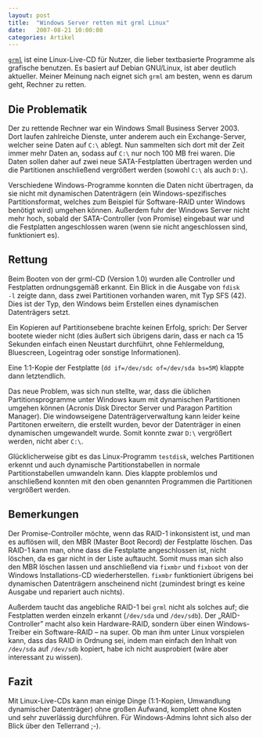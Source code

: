 ```yaml
---
layout: post
title:  "Windows Server retten mit grml Linux"
date:   2007-08-21 10:00:00
categories: Artikel
---
```




<p>
<a href="http://grml.org" title="grml.org"
target="_blank"><code>grml</code></a> ist eine Linux-Live-CD für Nutzer, die
lieber textbasierte Programme als grafische benutzen. Es basiert auf Debian
GNU/Linux, ist aber deutlich aktueller. Meiner Meinung nach eignet sich
<code>grml</code> am besten, wenn es darum geht, Rechner zu retten.
</p>

<h2>Die Problematik</h2>
<p>
Der zu rettende Rechner war ein Windows Small Business Server 2003. Dort laufen
zahlreiche Dienste, unter anderem auch ein Exchange-Server, welcher seine Daten
auf <code>C:\</code> ablegt. Nun sammelten sich dort mit der Zeit immer mehr
Daten an, sodass auf <code>C:\</code> nur noch 100 MB frei waren. Die Daten
sollen daher auf zwei neue SATA-Festplatten übertragen werden und die
Partitionen anschließend vergrößert werden (sowohl <code>C:\</code> als auch
<code>D:\</code>).
</p>

<p>
Verschiedene Windows-Programme konnten die Daten nicht übertragen, da sie nicht
mit dynamischen Datenträgern (ein Windows-spezifisches Partitionsformat,
welches zum Beispiel für Software-RAID unter Windows benötigt wird) umgehen
können. Außerdem fuhr der Windows Server nicht mehr hoch, sobald der
SATA-Controller (von Promise) eingebaut war und die Festplatten angeschlossen
waren (wenn sie nicht angeschlossen sind, funktioniert es).
</p>

<h2>Rettung</h2>
<p>
Beim Booten von der grml-CD (Version 1.0) wurden alle Controller und
Festplatten ordnungsgemäß erkannt. Ein Blick in die Ausgabe von <code>fdisk
-l</code> zeigte dann, dass zwei Partitionen vorhanden waren, mit Typ SFS (42).
Dies ist der Typ, den Windows beim Erstellen eines dynamischen Datenträgers
setzt.
</p>

<p>
Ein Kopieren auf Partitionsebene brachte keinen Erfolg, sprich: Der Server
bootete wieder nicht (dies äußert sich übrigens darin, dass er nach ca 15
Sekunden einfach einen Neustart durchführt, ohne Fehlermeldung, Bluescreen,
Logeintrag oder sonstige Informationen).
</p>

<p>
Eine 1:1-Kopie der Festplatte (<code>dd if=/dev/sdc of=/dev/sda bs=5M</code>)
klappte dann letztendlich.
</p>

<p>
Das neue Problem, was sich nun stellte, war, dass die üblichen
Partitionsprogramme unter Windows kaum mit dynamischen Partitionen umgehen
können (Acronis Disk Director Server und Paragon Partition Manager). Die
windowseigene Datenträgerverwaltung kann leider keine Partitonen erweitern, die
erstellt wurden, bevor der Datenträger in einen dynamischen umgewandelt wurde.
Somit konnte zwar <code>D:\</code> vergrößert werden, nicht aber
<code>C:\</code>.
</p>

<p>
Glücklicherweise gibt es das Linux-Programm <code>testdisk</code>, welches
Partitionen erkennt und auch dynamische Partitionstabellen in normale
Partitionstabellen umwandeln kann. Dies klappte problemlos und anschließend
konnten mit den oben genannten Programmen die Partitionen vergrößert werden.
</p>

<h2>Bemerkungen</h2>

<p>
Der Promise-Controller möchte, wenn das RAID-1 inkonsistent ist, und man es
auflösen will, den MBR (Master Boot Record) der Festplatte löschen. Das RAID-1
kann man, ohne dass die Festplatte angeschlossen ist, nicht löschen, da es gar
nicht in der Liste auftaucht. Somit muss man sich also den MBR löschen lassen
und anschließend via <code>fixmbr</code> und <code>fixboot</code> von der
Windows Installations-CD wiederherstellen. <code>fixmbr</code> funktioniert
übrigens bei dynamischen Datenträgern anscheinend nicht (zumindest bringt es
keine Ausgabe und repariert auch nichts).
</p>

<p>
Außerdem taucht das angebliche RAID-1 bei <code>grml</code> nicht als solches
auf; die Festplatten werden einzeln erkannt (<code>/dev/sda</code> und
<code>/dev/sdb</code>). Der „RAID-Controller” macht also kein Hardware-RAID,
sondern über einen Windows-Treiber ein Software-RAID – na super. Ob man ihm
unter Linux vorspielen kann, dass das RAID in Ordnung sei, indem man einfach
den Inhalt von <code>/dev/sda</code> auf <code>/dev/sdb</code> kopiert, habe
ich nicht ausprobiert (wäre aber interessant zu wissen).
</p>

<h2>Fazit</h2>

<p>
Mit Linux-Live-CDs kann man einige Dinge (1:1-Kopien, Umwandlung dynamischer
Datenträger) ohne großen Aufwand, komplett ohne Kosten und sehr zuverlässig
durchführen. Für Windows-Admins lohnt sich also der Blick über den Tellerrand
;-).
</p>
